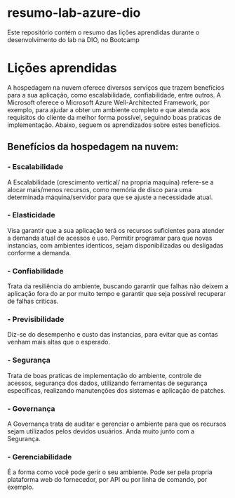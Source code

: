 # resumo-lab-azure-dio
Este repositório contém o resumo das lições aprendidas durante o desenvolvimento do lab na DIO, no Bootcamp

# Lições aprendidas
A hospedagem na nuvem oferece diversos serviços que trazem benefícios para a sua aplicação, como escalabilidade, confiabilidade, entre outros. A Microsoft oferece o Microsoft Azure Well-Architected Framework, por exemplo, para ajudar a obter um ambiente completo e que atenda aos requisitos do cliente da melhor forma possível, seguindo boas praticas de implementação. Abaixo, seguem os aprendizados sobre estes benefícios.

## Benefícios da hospedagem na nuvem:
### - Escalabilidade
A Escalabilidade (crescimento vertical/ na propria maquina) refere-se a alocar mais/menos recursos, como memória de disco para uma determinada máquina/servidor para que se ajuste a necessidade atual.

### - Elasticidade
Visa garantir que a sua aplicação terá os recursos suficientes para atender a demanda atual de acessos e uso. Permitir programar para que novas instancias, com ambientes identicos, sejam disponibilizadas ou desligadas conforme a demanda.

### - Confiabilidade
Trata da resiliência do ambiente, buscando garantir que falhas não deixem a aplicação fora do ar por muito tempo e garantir que seja possível recuperar de falhas criticas.

### - Previsibilidade
Diz-se do desempenho e custo das instancias, para evitar que as contas venham mais altas que o esperado.

### - Segurança
Trata de boas praticas de implementação do ambiente, controle de acessos, segurança dos dados, utilizando ferramentas de segurança especificas, realizando manutenções dos sistemas e aplicação de patches.

### - Governança
A Governança trata de auditar e gerenciar o ambiente para que os recursos sejam utilizados pelos devidos usuários. Anda muito junto com a Segurança.

### - Gerenciabilidade
É a forma como você pode gerir o seu ambiente. Pode ser pela propria plataforma web do fornecedor, por API ou por linha de comando, por exemplo.
